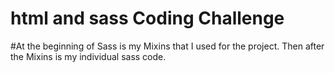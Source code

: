 # html and sass Coding Challenge


#At the beginning of Sass is my Mixins that I used for the project. Then after the Mixins is my individual sass code. 
 

